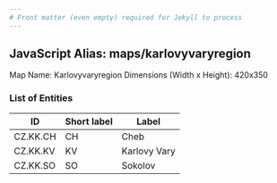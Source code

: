 ```yaml
---
# Front matter (even empty) required for Jekyll to process
---
```


## JavaScript Alias: maps/karlovyvaryregion

Map Name: Karlovyvaryregion
Dimensions (Width x Height): 420x350





### List of Entities

ID | Short label | Label
---|---|---|
CZ.KK.CH|CH|Cheb
CZ.KK.KV|KV|Karlovy Vary
CZ.KK.SO|SO|Sokolov

